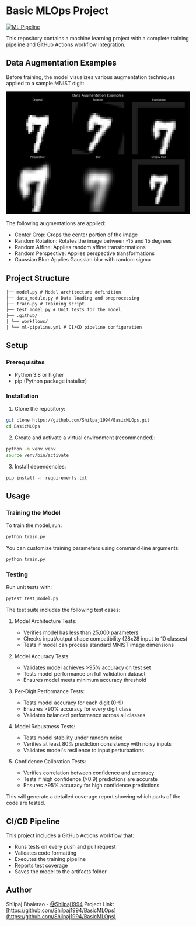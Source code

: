 # Basic MLOps Project

[![ML Pipeline](https://github.com/Shilpaj1994/BasicMLOps/actions/workflows/ml-pipeline.yml/badge.svg)](https://github.com/Shilpaj1994/BasicMLOps/actions/workflows/ml-pipeline.yml)

This repository contains a machine learning project with a complete training pipeline and GitHub Actions workflow integration.

## Data Augmentation Examples

Before training, the model visualizes various augmentation techniques applied to a sample MNIST digit:

![Data Augmentation Examples](visualizations/augmentations.png)

The following augmentations are applied:
- Center Crop: Crops the center portion of the image
- Random Rotation: Rotates the image between -15 and 15 degrees
- Random Affine: Applies random affine transformations
- Random Perspective: Applies perspective transformations
- Gaussian Blur: Applies Gaussian blur with random sigma

## Project Structure

```
├── model.py # Model architecture definition
├── data_module.py # Data loading and preprocessing
├── train.py # Training script
├── test_model.py # Unit tests for the model
├── .github/
│ └── workflows/
│ └── ml-pipeline.yml # CI/CD pipeline configuration
```

## Setup

### Prerequisites
- Python 3.8 or higher
- pip (Python package installer)

### Installation

1. Clone the repository:
```bash
git clone https://github.com/Shilpaj1994/BasicMLOps.git
cd BasicMLOps
```

2. Create and activate a virtual environment (recommended):
```bash
python -m venv venv
source venv/bin/activate
```

3. Install dependencies:
```bash
pip install -r requirements.txt
```

## Usage

### Training the Model

To train the model, run:
```bash
python train.py
```

You can customize training parameters using command-line arguments:
```bash
python train.py
```

### Testing

Run unit tests with:
```bash
pytest test_model.py
```

The test suite includes the following test cases:

1. Model Architecture Tests:
   - Verifies model has less than 25,000 parameters
   - Checks input/output shape compatibility (28x28 input to 10 classes)
   - Tests if model can process standard MNIST image dimensions

2. Model Accuracy Tests:
   - Validates model achieves >95% accuracy on test set
   - Tests model performance on full validation dataset
   - Ensures model meets minimum accuracy threshold

3. Per-Digit Performance Tests:
   - Tests model accuracy for each digit (0-9)
   - Ensures >90% accuracy for every digit class
   - Validates balanced performance across all classes

4. Model Robustness Tests:
   - Tests model stability under random noise
   - Verifies at least 80% prediction consistency with noisy inputs
   - Validates model's resilience to input perturbations

5. Confidence Calibration Tests:
   - Verifies correlation between confidence and accuracy
   - Tests if high confidence (>0.9) predictions are accurate
   - Ensures >95% accuracy for high confidence predictions

This will generate a detailed coverage report showing which parts of the code are tested.

## CI/CD Pipeline

This project includes a GitHub Actions workflow that:
- Runs tests on every push and pull request
- Validates code formatting
- Executes the training pipeline
- Reports test coverage
- Saves the model to the artifacts folder


## Author

Shilpaj Bhalerao - [@Shilpaj1994](https://github.com/Shilpaj1994)
Project Link: [https://github.com/Shilpaj1994/BasicMLOps](https://github.com/Shilpaj1994/BasicMLOps)